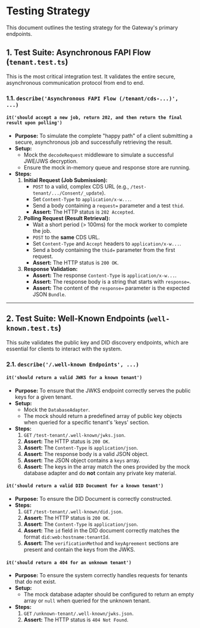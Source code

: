 # Testing Strategy

This document outlines the testing strategy for the Gateway's primary endpoints.

## 1. Test Suite: Asynchronous FAPI Flow (`tenant.test.ts`)

This is the most critical integration test. It validates the entire secure, asynchronous communication protocol from end to end.

### 1.1. `describe('Asynchronous FAPI Flow (/tenant/cds-...)', ...)`

#### `it('should accept a new job, return 202, and then return the final result upon polling')`

-   **Purpose:** To simulate the complete "happy path" of a client submitting a secure, asynchronous job and successfully retrieving the result.
-   **Setup:**
    -   Mock the `decodeRequest` middleware to simulate a successful JWE/JWS decryption.
    -   Ensure the mock in-memory queue and response store are running.
-   **Steps:**
    1.  **Initial Request (Job Submission):**
        -   `POST` to a valid, complex CDS URL (e.g., `/test-tenant/.../Consent/_update`).
        -   Set `Content-Type` to `application/x-w...`.
        -   Send a body containing a `request=` parameter and a test `thid`.
        -   **Assert:** The HTTP status is `202 Accepted`.
    2.  **Polling Request (Result Retrieval):**
        -   Wait a short period (> 100ms) for the mock worker to complete the job.
        -   `POST` to the **same** CDS URL.
        -   Set `Content-Type` and `Accept` headers to `application/x-w...`.
        -   Send a body containing the `thid=` parameter from the first request.
        -   **Assert:** The HTTP status is `200 OK`.
    3.  **Response Validation:**
        -   **Assert:** The response `Content-Type` is `application/x-w...`.
        -   **Assert:** The response body is a string that starts with `response=`.
        -   **Assert:** The content of the `response=` parameter is the expected JSON `Bundle`.

---

## 2. Test Suite: Well-Known Endpoints (`well-known.test.ts`)

This suite validates the public key and DID discovery endpoints, which are essential for clients to interact with the system.

### 2.1. `describe('/.well-known Endpoints', ...)`

#### `it('should return a valid JWKS for a known tenant')`

-   **Purpose:** To ensure that the JWKS endpoint correctly serves the public keys for a given tenant.
-   **Setup:**
    -   Mock the `DatabaseAdapter`.
    -   The mock should return a predefined array of public key objects when queried for a specific tenant's 'keys' section.
-   **Steps:**
    1.  `GET` `/test-tenant/.well-known/jwks.json`.
    2.  **Assert:** The HTTP status is `200 OK`.
    3.  **Assert:** The `Content-Type` is `application/json`.
    4.  **Assert:** The response body is a valid JSON object.
    5.  **Assert:** The JSON object contains a `keys` array.
    6.  **Assert:** The keys in the array match the ones provided by the mock database adapter and do **not** contain any private key material.

#### `it('should return a valid DID Document for a known tenant')`

-   **Purpose:** To ensure the DID Document is correctly constructed.
-   **Steps:**
    1.  `GET` `/test-tenant/.well-known/did.json`.
    2.  **Assert:** The HTTP status is `200 OK`.
    3.  **Assert:** The `Content-Type` is `application/json`.
    4.  **Assert:** The `id` field in the DID document correctly matches the format `did:web:hostname:tenantId`.
    5.  **Assert:** The `verificationMethod` and `keyAgreement` sections are present and contain the keys from the JWKS.

#### `it('should return a 404 for an unknown tenant')`

-   **Purpose:** To ensure the system correctly handles requests for tenants that do not exist.
-   **Setup:**
    -   The mock database adapter should be configured to return an empty array or `null` when queried for the unknown tenant.
-   **Steps:**
    1.  `GET` `/unknown-tenant/.well-known/jwks.json`.
    2.  **Assert:** The HTTP status is `404 Not Found`.
